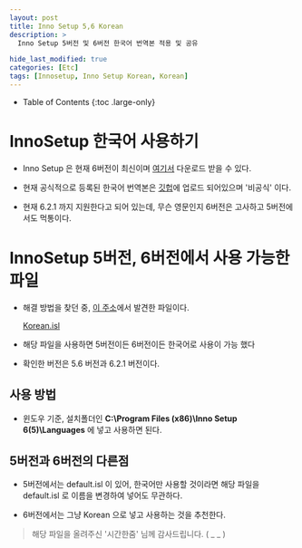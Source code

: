 ```yaml
---
layout: post
title: Inno Setup 5,6 Korean
description: >
  Inno Setup 5버전 및 6버전 한국어 번역본 적용 및 공유

hide_last_modified: true
categories: [Etc]
tags: [Innosetup, Inno Setup Korean, Korean]
---
```


- Table of Contents
{:toc .large-only}

# InnoSetup 한국어 사용하기

- Inno Setup 은 현재 6버전이 최신이며 [여기서](https://jrsoftware.org/isdl.php) 다운로드 받을 수 있다.

- 현재 공식적으로 등록된 한국어 번역본은 [깃헙](https://github.com/jrsoftware/issrc/blob/main/Files/Languages/Unofficial/Korean.isl)에 업로드 되어있으며 '비공식' 이다.

- 현재 6.2.1 까지 지원한다고 되어 있는데, 무슨 영문인지 6버전은 고사하고 5버전에서도 먹통이다.

# InnoSetup 5버전, 6버전에서 사용 가능한 파일

- 해결 방법을 찾던 중, [이 주소](https://m.blog.naver.com/PostView.naver?isHttpsRedirect=true&blogId=utime&logNo=150143279912)에서 발견한 파일이다. 

    [Korean.isl](/assets/file/Etc/Korean.isl)

- 해당 파일을 사용하면 5버전이든 6버전이든 한국어로 사용이 가능 했다

- 확인한 버전은 5.6 버전과 6.2.1 버전이다.

## 사용 방법

- 윈도우 기준, 설치폴더인 <b>C:\Program Files (x86)\Inno Setup 6(5)\Languages</b> 에 넣고 사용하면 된다.

## 5버전과 6버전의 다른점

- 5버전에서는 default.isl 이 있어, 한국어만 사용할 것이라면 해당 파일을 default.isl 로 이름을 변경하여 넣어도 무관하다.

- 6버전에서는 그냥 Korean 으로 넣고 사용하는 것을 추천한다.






> 해당 파일을 올려주신 '시간한줌' 님께 감사드립니다. ( _ _ )
